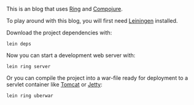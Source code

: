 This is an blog that uses [Ring][1] and
[Compojure][2]. 

To play around with this blog, you will first need
[Leiningen][3] installed.

Download the project dependencies with:

    lein deps

Now you can start a development web server with:

    lein ring server

Or you can compile the project into a war-file ready for deployment to
a servlet container like [Tomcat][4] or [Jetty][5]:

    lein ring uberwar

[1]: https://github.com/mmcgrana/ring
[2]: https://github.com/weavejester/compojure
[3]: https://github.com/technomancy/leiningen
[4]: http://tomcat.apache.org
[5]: http://jetty.codehaus.org/jetty
